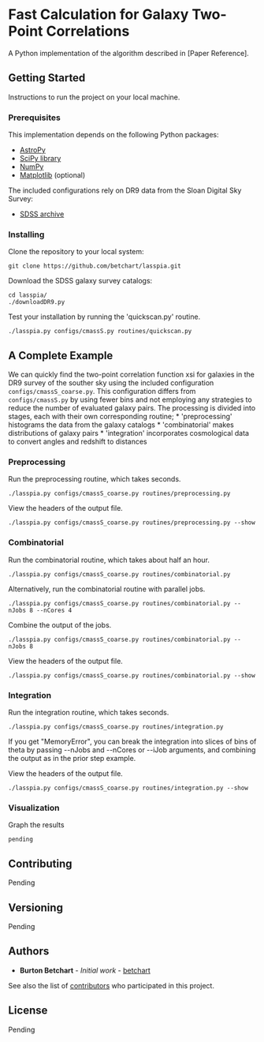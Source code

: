 # Fast Calculation for Galaxy Two-Point Correlations

A Python implementation of the algorithm described in [Paper Reference].

## Getting Started

Instructions to run the project on your local machine.

### Prerequisites

This implementation depends on the following Python packages:
* [AstroPy](http://www.astropy.org)
* [SciPy library](https://github.com/scipy/scipy)
* [NumPy](http://www.numpy.org)
* [Matplotlib](http://matplotlib.org) (optional)

The included configurations rely on DR9 data from the Sloan Digital Sky Survey:
* [SDSS archive](https://data.sdss.org/sas/dr9/boss/lss/)

### Installing

Clone the repository to your local system:

```
git clone https://github.com/betchart/lasspia.git
```

Download the SDSS galaxy survey catalogs:

```
cd lasspia/
./downloadDR9.py
```

Test your installation by running the 'quickscan.py' routine.

```
./lasspia.py configs/cmassS.py routines/quickscan.py
```

## A Complete Example

We can quickly find the two-point correlation function xsi for
galaxies in the DR9 survey of the souther sky using the included
configuration `configs/cmassS_coarse.py`.  This configuration differs
from `configs/cmassS.py` by using fewer bins and not employing any
strategies to reduce the number of evaluated galaxy pairs.  The
processing is divided into stages, each with their own corresponding
routine; * 'preprocessing' histograms the data from the galaxy
catalogs * 'combinatorial' makes distributions of galaxy pairs *
'integration' incorporates cosmological data to convert angles and
redshift to distances

### Preprocessing
Run the preprocessing routine, which takes seconds.
```
./lasspia.py configs/cmassS_coarse.py routines/preprocessing.py
```
View the headers of the output file.
```
./lasspia.py configs/cmassS_coarse.py routines/preprocessing.py --show
```

### Combinatorial
Run the combinatorial routine, which takes about half an hour.
```
./lasspia.py configs/cmassS_coarse.py routines/combinatorial.py
```
Alternatively, run the combinatorial routine with parallel jobs.
```
./lasspia.py configs/cmassS_coarse.py routines/combinatorial.py --nJobs 8 --nCores 4
```
Combine the output of the jobs.
```
./lasspia.py configs/cmassS_coarse.py routines/combinatorial.py --nJobs 8
```
View the headers of the output file.
```
./lasspia.py configs/cmassS_coarse.py routines/combinatorial.py --show
```

### Integration
Run the integration routine, which takes seconds.
```
./lasspia.py configs/cmassS_coarse.py routines/integration.py
```
If you get "MemoryError", you can break the integration into slices of
bins of theta by passing --nJobs and --nCores or --iJob arguments, and
combining the output as in the prior step example.

View the headers of the output file.
```
./lasspia.py configs/cmassS_coarse.py routines/integration.py --show
```

### Visualization
Graph the results
```
pending
```

## Contributing

Pending

## Versioning

Pending

## Authors

* **Burton Betchart** - *Initial work* - [betchart](https://github.com/betchart)

See also the list of [contributors](https://github.com/betchart/lasspia/contributors) who participated in this project.

## License

Pending

